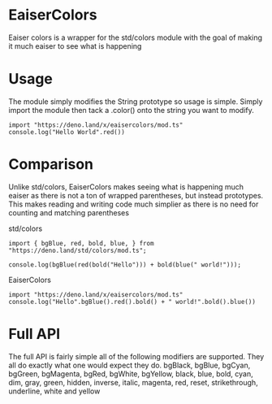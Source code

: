 # EaiserColors
Eaiser colors is a wrapper for the std/colors module with the goal of making it much eaiser to see what is happening

# Usage
The module simply modifies the String prototype so usage is simple. Simply import the module then tack a .color() onto the string you want to modify.

```
import "https://deno.land/x/eaisercolors/mod.ts"
console.log("Hello World".red())
```

# Comparison

Unlike std/colors, EaiserColors makes seeing what is happening much eaiser as there is not a ton of wrapped parentheses, but instead prototypes. This makes reading and writing code much simplier as there is no need for counting and matching parentheses

std/colors
```
import { bgBlue, red, bold, blue, } from "https://deno.land/std/colors/mod.ts";

console.log(bgBlue(red(bold("Hello"))) + bold(blue(" world!")));
```
EaiserColors
```
import "https://deno.land/x/eaisercolors/mod.ts"
console.log("Hello".bgBlue().red().bold() + " world!".bold().blue())
```

# Full API
The full API is fairly simple all of the following modifiers are supported. They all do exactly what one would expect they do.
bgBlack, bgBlue, bgCyan, bgGreen, bgMagenta, bgRed, bgWhite, bgYellow, black, blue, bold, cyan, dim, gray, green, hidden, inverse, italic, magenta, red, reset, strikethrough, underline, white and yellow